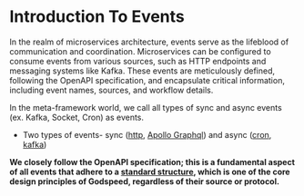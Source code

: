 # Introduction To Events
In the realm of microservices architecture, events serve as the lifeblood of communication and coordination. Microservices can be configured to consume events from various sources, such as HTTP endpoints and messaging systems like Kafka. These events are meticulously defined, following the OpenAPI specification, and encapsulate critical information, including event names, sources, and workflow details.

In the meta-framework world, we call all types of sync and async events (ex. Kafka, Socket, Cron) as events.
- Two types of events- sync ([http](https://github.com/godspeedsystems/gs-plugins/blob/main/plugins/express-as-http/README.md), [Apollo Graphql](https://github.com/godspeedsystems/gs-plugins/blob/main/plugins/graphql-as-eventsource/README.md)) and async ([cron](https://github.com/godspeedsystems/gs-plugins/blob/main/plugins/cron-as-eventsource/README.md), [kafka](https://github.com/godspeedsystems/gs-plugins/blob/main/plugins/kafka-as-datasource-as-eventsource/README.md))

**We closely follow the OpenAPI specification; this is a fundamental aspect of all events that adhere to a [standard structure](/docs/microservices-framework/introduction/design-principles.md#schema-driven-development), which is one of the core design principles of Godspeed, regardless of their source or protocol.**

